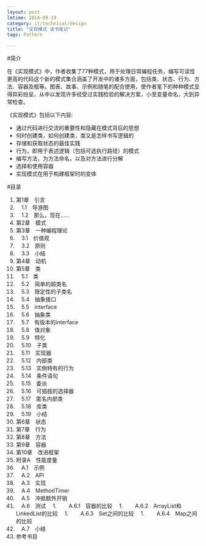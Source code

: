 ```yaml
---
layout: post
lmtime: 2014-09-19
category: it/technical/design
title: "实现模式 读书笔记"
tags: Pattern

---
```





#简介

在《实现模式》中，作者收集了77种模式，用于处理日常编程任务，编写可读性更高的代码这个新的模式集合涵盖了开发中的诸多方面，包括类、状态、行为、方法、容器及框等。图表、故事、示例和随笔的配合使用，使作者笔下的种种模式显得异彩纷呈，从中以发现许多经受过实践检验的解决方案，小至变量命名，大到异常检查。

《实现模式》包括以下内容:

* 通过代码进行交流的重要性和隐藏在模式背后的思想
* 何时创建类，如何创建类，类又是怎样书写逻辑的
* 存储和获取状态的最佳实践
* 行为，即用于表述逻辑（包括可选执行路径）的模式
* 编写方法，为方法命名，以及对方法进行分解
* 选择和使用容器
* 实现模式在用于构建框架时的变体

#目录
1. 第1章　引言　
  1. 　1.1　导游图　
  1. 　1.2　那么，现在……　
1. 第2章　模式　
1. 第3章　一种编程理论　
  1. 　3.1　价值观　
  1. 　3.2　原则　
  1. 　3.3　小结　
1. 第4章　动机　
1. 第5章　类　
  1. 　5.1　类　
  1. 　5.2　简单的超类名　
  1. 　5.3　限定性的子类名　
  1. 　5.4　抽象接口　
  1. 　5.5　interface　
  1. 　5.6　抽象类　
  1. 　5.7　有版本的interface　
  1. 　5.8　值对象　
  1. 　5.9　特化　
  1. 　5.10　子类　
  1. 　5.11　实现器　
  1. 　5.12　内部类　
  1. 　5.13　实例特有的行为　
  1. 　5.14　条件语句　
  1. 　5.15　委派　
  1. 　5.16　可插拔的选择器　
  1. 　5.17　匿名内部类　
  1. 　5.18　库类　
  1. 　5.19　小结　
1. 第6章　状态　
1. 第7章　行为　
1. 第8章　方法　
1. 第9章　容器　
1. 第10章　改进框架　
1. 附录A　性能度量　
  1. 　A.1　示例　
  1. 　A.2　API　
  1. 　A.3　实现　
  1. 　A.4　MethodTimer　
  1. 　A.5　冲抵额外开销　
  1. 　A.6　测试　
    1. 　　A.6.1　容器的比较　
    1. 　　A.6.2　ArrayList和LinkedList的比较　
    1. 　　A.6.3　Set之间的比较　
    1. 　　A.6.4　Map之间的比较　
  1. 　A.7　小结　
1. 参考书目
